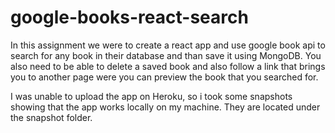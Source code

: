 # google-books-react-search

In this assignment we were to create a react app and use google book api to search for any book in their database and than save it using MongoDB. You also need to be able to delete a saved book and also follow a link that brings you to another page were you can preview the book that you searched for.

I was unable to upload the app on Heroku, so i took some snapshots showing that the app works locally on my machine. They are located under the snapshot folder.